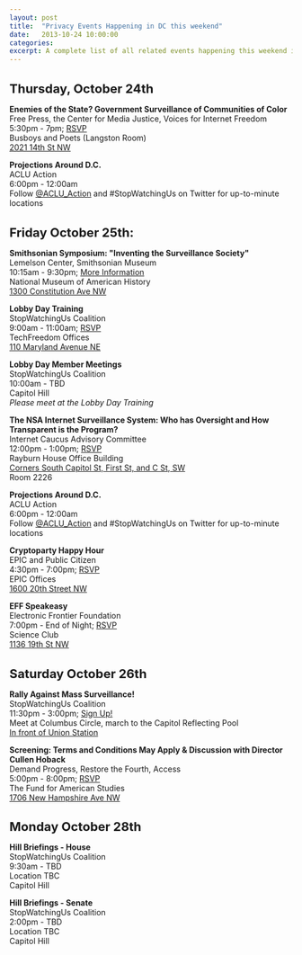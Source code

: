 ```yaml
---
layout: post
title:  "Privacy Events Happening in DC this weekend"
date:   2013-10-24 10:00:00
categories: 
excerpt: A complete list of all related events happening this weekend in DC.
---
```


<h3 style="font-size:22px; margin-bottom:15px;">Thursday, October 24th</h3>

**Enemies of the State? Government Surveillance of Communities of Color**<br />
Free Press, the Center for Media Justice, Voices for Internet Freedom<br />
5:30pm - 7pm; [RSVP](https://voices4netfreedom.eventbrite.com/)<br />
Busboys and Poets (Langston Room)<br />
[2021 14th St NW](https://maps.google.com/maps?q=Busboys+and+Poets&ll=38.917925,-77.031788&spn=0.005701,0.01134&fb=1&gl=us&hq=Busboys+and+Poets&hnear=Busboys+and+Poets&cid=0,0,3310975620195472275&t=m&z=17&iwloc=A)

**Projections Around D.C.**<br />
ACLU Action <br />
6:00pm - 12:00am<br />
Follow [@ACLU_Action](http://twitter.com/ACLU_Action) and #StopWatchingUs on Twitter for up-to-minute locations


<h3 style="font-size:22px; margin-bottom:15px;">Friday October 25th:</h3>


**Smithsonian Symposium: "Inventing the Surveillance Society"**<br />
Lemelson Center, Smithsonian Museum<br />
10:15am - 9:30pm; [More Information](http://invention.smithsonian.org/events/surveillance.aspx)<br />
National Museum of American History<br />
[1300 Constitution Ave NW](https://maps.google.com/maps?q=1300+constitution+ave+nw+dc&hnear=1300+Constitution+Ave+NW,+Washington,+District+of+Columbia,+20227&t=m&z=16)

**Lobby Day Training**<br />
StopWatchingUs Coalition<br />
9:00am - 11:00am; [RSVP](https://rally.stopwatching.us/lobbyday.html)<br />
TechFreedom Offices<br />
[110 Maryland Avenue NE](https://maps.google.com/maps?q=110+Maryland+Ave+NE&hnear=110+Maryland+Ave+NE,+Washington,+District+of+Columbia+20002&gl=us&t=m&z=16)

**Lobby Day Member Meetings**<br />
StopWatchingUs Coalition<br />
10:00am - TBD<br />
Capitol Hill<br />
*Please meet at the Lobby Day Training*

**The NSA Internet Surveillance System: Who has Oversight and How Transparent is the Program?**<br />
Internet Caucus Advisory Committee<br />
12:00pm - 1:00pm; [RSVP](http://www.netcaucus.org/events/2013/nsa/)<br />
Rayburn House Office Building<br />
[Corners South Capitol St, First St, and C St, SW](https://maps.google.com/maps?q=Rayburn+House+Office+Building,+Washington,+DC&hl=en&ll=38.88674,-77.010105&spn=0.011408,0.022681&sll=38.891506,-77.005111&sspn=0.011407,0.022681&oq=rayburn+office+bui&gl=us&hnear=Rayburn+House+Office+Bldg,+Washington,+District+of+Columbia+20515&t=m&z=16)<br />
Room 2226

**Projections Around D.C.**<br />
ACLU Action <br />
6:00pm - 12:00am<br />
Follow [@ACLU_Action](http://twitter.com/ACLU_Action) and #StopWatchingUs on Twitter for up-to-minute locations

**Cryptoparty Happy Hour**<br />
EPIC and Public Citizen<br />
4:30pm - 7:00pm; [RSVP](http://epic.org/events/cryptoparty/)<br />
EPIC Offices<br />
[1600 20th Street NW](https://maps.google.com/maps?q=1600+20th+Street+NW,+Washington,+DC&hl=en&sll=38.88674,-77.010105&sspn=0.011408,0.022681&gl=us&hnear=1600+20th+St+NW,+Washington,+District+of+Columbia+20415&t=m&z=16)

**EFF Speakeasy**<br />
Electronic Frontier Foundation<br />
7:00pm - End of Night; [RSVP](https://www.eff.org/event/speakeasy-washington-dc)<br />
Science Club<br />
[1136 19th St NW](https://maps.google.com/maps?q=1136+19th+St+NW&hl=en&ll=38.904844,-77.043793&spn=0.011405,0.022681&sll=38.911337,-77.045025&sspn=0.011404,0.022681&gl=us&hnear=1136+19th+St+NW,+Washington,+District+of+Columbia+20036&t=m&z=16)


<h3 style="font-size:22px; margin-bottom:15px;">Saturday October 26th</h3>

**Rally Against Mass Surveillance!**<br />
StopWatchingUs Coalition<br />
11:30pm - 3:00pm; [Sign Up!](https://rally.stopwatching.us)<br />
Meet at Columbus Circle, march to the Capitol Reflecting Pool<br />
[In front of Union Station](https://maps.google.com/maps?q=Columbus+Circle+Northeast,+Washington,+DC&hl=en&sll=38.917925,-77.031788&sspn=0.005701,0.01134&oq=columbus+circle&gl=us&hnear=Columbus+Circle,+Washington,+District+of+Columbia+20002&t=m&z=16)

**Screening: Terms and Conditions May Apply & Discussion with Director Cullen Hoback**<br />
Demand Progress, Restore the Fourth, Access<br />
5:00pm - 8:00pm; [RSVP](https://www.facebook.com/events/232948580206811/?previousaction=join&source=1)<br />
The Fund for American Studies<br />
[1706 New Hampshire Ave NW](https://maps.google.com/maps?q=1706+new+hampshire+ave+nw&ie=UTF-8&ei=SXtpUoHvI-v07Ab314CABA&ved=0CAoQ_AUoAg)


<h3 style="font-size:22px; margin-bottom:15px;">Monday October 28th</h3>

**Hill Briefings - House**<br />
StopWatchingUs Coalition<br />
9:30am - TBD<br />
Location TBC<br />
Capitol Hill

**Hill Briefings - Senate**<br />
StopWatchingUs Coalition<br />
2:00pm - TBD<br />
Location TBC<br />
Capitol Hill

